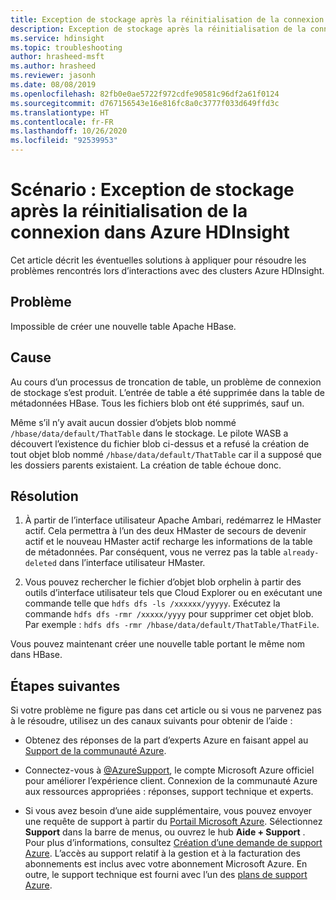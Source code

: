 ```yaml
---
title: Exception de stockage après la réinitialisation de la connexion dans Azure HDInsight
description: Exception de stockage après la réinitialisation de la connexion dans Azure HDInsight
ms.service: hdinsight
ms.topic: troubleshooting
author: hrasheed-msft
ms.author: hrasheed
ms.reviewer: jasonh
ms.date: 08/08/2019
ms.openlocfilehash: 82fb0e0ae5722f972cdfe90581c96df2a61f0124
ms.sourcegitcommit: d767156543e16e816fc8a0c3777f033d649ffd3c
ms.translationtype: HT
ms.contentlocale: fr-FR
ms.lasthandoff: 10/26/2020
ms.locfileid: "92539953"
---
```

# <a name="scenario-storage-exception-after-connection-reset-in-azure-hdinsight"></a>Scénario : Exception de stockage après la réinitialisation de la connexion dans Azure HDInsight

Cet article décrit les éventuelles solutions à appliquer pour résoudre les problèmes rencontrés lors d’interactions avec des clusters Azure HDInsight.

## <a name="issue"></a>Problème

Impossible de créer une nouvelle table Apache HBase.

## <a name="cause"></a>Cause

Au cours d’un processus de troncation de table, un problème de connexion de stockage s’est produit. L’entrée de table a été supprimée dans la table de métadonnées HBase. Tous les fichiers blob ont été supprimés, sauf un.

Même s’il n’y avait aucun dossier d’objets blob nommé `/hbase/data/default/ThatTable` dans le stockage. Le pilote WASB a découvert l’existence du fichier blob ci-dessus et a refusé la création de tout objet blob nommé `/hbase/data/default/ThatTable` car il a supposé que les dossiers parents existaient. La création de table échoue donc.

## <a name="resolution"></a>Résolution

1. À partir de l’interface utilisateur Apache Ambari, redémarrez le HMaster actif. Cela permettra à l’un des deux HMaster de secours de devenir actif et le nouveau HMaster actif recharge les informations de la table de métadonnées. Par conséquent, vous ne verrez pas la table `already-deleted` dans l’interface utilisateur HMaster.

1. Vous pouvez rechercher le fichier d’objet blob orphelin à partir des outils d’interface utilisateur tels que Cloud Explorer ou en exécutant une commande telle que `hdfs dfs -ls /xxxxxx/yyyyy`. Exécutez la commande `hdfs dfs -rmr /xxxxx/yyyy` pour supprimer cet objet blob. Par exemple : `hdfs dfs -rmr /hbase/data/default/ThatTable/ThatFile`.

Vous pouvez maintenant créer une nouvelle table portant le même nom dans HBase.

## <a name="next-steps"></a>Étapes suivantes

Si votre problème ne figure pas dans cet article ou si vous ne parvenez pas à le résoudre, utilisez un des canaux suivants pour obtenir de l’aide :

* Obtenez des réponses de la part d’experts Azure en faisant appel au [Support de la communauté Azure](https://azure.microsoft.com/support/community/).

* Connectez-vous à [@AzureSupport](https://twitter.com/azuresupport), le compte Microsoft Azure officiel pour améliorer l’expérience client. Connexion de la communauté Azure aux ressources appropriées : réponses, support technique et experts.

* Si vous avez besoin d’une aide supplémentaire, vous pouvez envoyer une requête de support à partir du [Portail Microsoft Azure](https://portal.azure.com/?#blade/Microsoft_Azure_Support/HelpAndSupportBlade/). Sélectionnez **Support** dans la barre de menus, ou ouvrez le hub **Aide + Support** . Pour plus d’informations, consultez [Création d’une demande de support Azure](../../azure-portal/supportability/how-to-create-azure-support-request.md). L’accès au support relatif à la gestion et à la facturation des abonnements est inclus avec votre abonnement Microsoft Azure. En outre, le support technique est fourni avec l’un des [plans de support Azure](https://azure.microsoft.com/support/plans/).